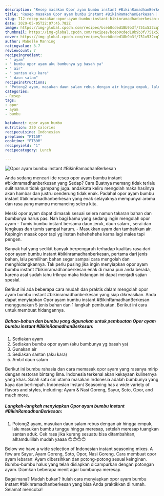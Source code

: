 ```yaml
---
description: "Resep masakan Opor ayam bumbu instant #BikinRamadhanBerkesan | Cara Buat Opor ayam bumbu instant #BikinRamadhanBerkesan Yang Lezat"
title: "Resep masakan Opor ayam bumbu instant #BikinRamadhanBerkesan | Cara Buat Opor ayam bumbu instant #BikinRamadhanBerkesan Yang Lezat"
slug: 712-resep-masakan-opor-ayam-bumbu-instant-bikinramadhanberkesan-cara-buat-opor-ayam-bumbu-instant-bikinramadhanberkesan-yang-lezat
date: 2020-05-05T22:07:45.782Z
image: https://img-global.cpcdn.com/recipes/bceb0cded18b9b3f/751x532cq70/opor-ayam-bumbu-instant-bikinramadhanberkesan-foto-resep-utama.jpg
thumbnail: https://img-global.cpcdn.com/recipes/bceb0cded18b9b3f/751x532cq70/opor-ayam-bumbu-instant-bikinramadhanberkesan-foto-resep-utama.jpg
cover: https://img-global.cpcdn.com/recipes/bceb0cded18b9b3f/751x532cq70/opor-ayam-bumbu-instant-bikinramadhanberkesan-foto-resep-utama.jpg
author: Mabelle Manning
ratingvalue: 3.7
reviewcount: 7
recipeingredient:
- " ayam"
- " bumbu opor ayam aku bumbunya yg basah ya"
- " air"
- " santan aku kara"
- " daun salam"
recipeinstructions:
- "Potong2 ayam, masukan daun salam rebus dengan air hingga empuk, lalu masukan bumbu tunggu hingga meresap, setelah meresap tuangkan santan aduk. Cek rasa jika kurang sesuatu bisa ditambahkan, alhamdulillah mudah yaaaa 😍😍😍😍"
categories:
- Resep
tags:
- opor
- ayam
- bumbu

katakunci: opor ayam bumbu 
nutrition: 220 calories
recipecuisine: Indonesian
preptime: "PT15M"
cooktime: "PT39M"
recipeyield: "1"
recipecategory: Lunch

---
```



![Opor ayam bumbu instant #BikinRamadhanBerkesan](https://img-global.cpcdn.com/recipes/bceb0cded18b9b3f/751x532cq70/opor-ayam-bumbu-instant-bikinramadhanberkesan-foto-resep-utama.jpg)

Anda sedang mencari ide resep opor ayam bumbu instant #bikinramadhanberkesan yang Sedap? Cara Buatnya memang tidak terlalu sulit namun tidak gampang juga. andaikata keliru mengolah maka hasilnya akan hambar dan justru cenderung tidak enak. Padahal opor ayam bumbu instant #bikinramadhanberkesan yang enak selayaknya mempunyai aroma dan rasa yang mampu memancing selera kita.

Meski opor ayam dapat dimasak sesuai selera namun takaran bahan dan bumbunya harus pas. Nah bagi kamu yang sedang ingin mengolah opor ayam - Tumis bumbu instant bersama daun jeruk, daun salam , serai dan lengkuas dan tumis sampai harum. - Masukkan ayam dan tambahkan air. Kepingin masak opor tapi yg instan hehehehehe karna lagi males tapi pengen.

Banyak hal yang sedikit banyak berpengaruh terhadap kualitas rasa dari opor ayam bumbu instant #bikinramadhanberkesan, pertama dari jenis bahan, lalu pemilihan bahan segar sampai cara mengolah dan menghidangkannya. Tak perlu pusing jika ingin menyiapkan opor ayam bumbu instant #bikinramadhanberkesan enak di mana pun anda berada, karena asal sudah tahu triknya maka hidangan ini dapat menjadi sajian spesial.


Berikut ini ada beberapa cara mudah dan praktis dalam mengolah opor ayam bumbu instant #bikinramadhanberkesan yang siap dikreasikan. Anda dapat menyiapkan Opor ayam bumbu instant #BikinRamadhanBerkesan menggunakan 5 jenis bahan dan 1 langkah pembuatan. Berikut ini cara untuk membuat hidangannya.

<!--inarticleads1-->

##### Bahan-bahan dan bumbu yang digunakan untuk pembuatan Opor ayam bumbu instant #BikinRamadhanBerkesan:

1. Sediakan  ayam
1. Sediakan  bumbu opor ayam (aku bumbunya yg basah ya)
1. Gunakan  air
1. Sediakan  santan (aku kara)
1. Ambil  daun salam


Berikut ini bumbu rahasia dan cara memasak opor ayam yang rasanya mirip dengan restoran bintang lima. Indonesia terkenal akan kekayaan kulinernya yang khas. Salah satu ciri utama masakan Indonesia adalah bumbunya yang kaya dan berlimpah. Indonesian Instant Seasoning has a wide variety of flavors and styles, including: Ayam &amp; Nasi Goreng, Sayur, Soto, Opor, and much more. 

<!--inarticleads2-->

##### Langkah-langkah menyiapkan Opor ayam bumbu instant #BikinRamadhanBerkesan:

1. Potong2 ayam, masukan daun salam rebus dengan air hingga empuk, lalu masukan bumbu tunggu hingga meresap, setelah meresap tuangkan santan aduk. Cek rasa jika kurang sesuatu bisa ditambahkan, alhamdulillah mudah yaaaa 😍😍😍😍


Below we have a wide selection of Indonesian instant seasoning mixes. A few are Sayur, Ayam Goreng, Soto, Opor, Nasi Goreng. Cara membuat opor ayam lebaran: Ayam dibersihkan dan potong-potong sesuai keinginan. Bumbu-bumbu halus yang telah disiapkan dicampurkan dengan potongan ayam. Diamkan beberapa menit agar bumbunya meresap. 

Bagaimana? Mudah bukan? Itulah cara menyiapkan opor ayam bumbu instant #bikinramadhanberkesan yang bisa Anda praktikkan di rumah. Selamat mencoba!
